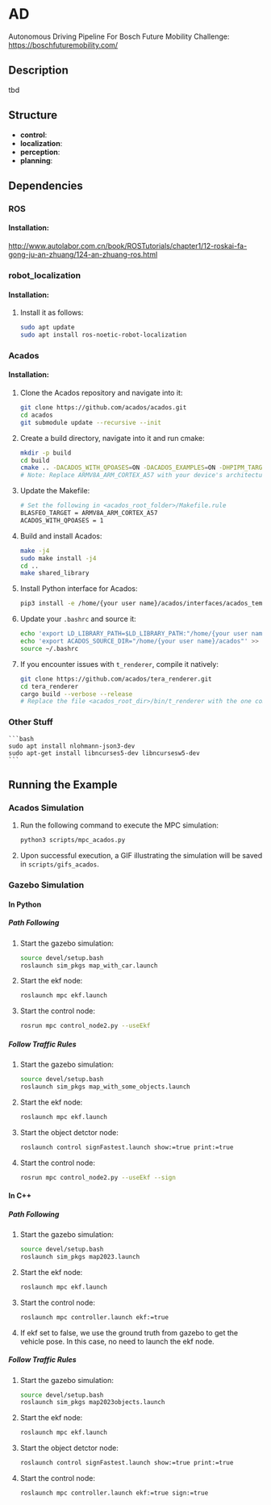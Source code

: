 # AD
Autonomous Driving Pipeline For Bosch Future Mobility Challenge: https://boschfuturemobility.com/

## Description

tbd

## Structure

- **control**: 
- **localization**: 
- **perception**: 
- **planning**: 

## Dependencies

### ROS
#### Installation:
http://www.autolabor.com.cn/book/ROSTutorials/chapter1/12-roskai-fa-gong-ju-an-zhuang/124-an-zhuang-ros.html

### robot_localization
#### Installation:

1. Install it as follows:
    ```bash
    sudo apt update
    sudo apt install ros-noetic-robot-localization
    ```

### Acados

#### Installation:

1. Clone the Acados repository and navigate into it:
    ```bash
    git clone https://github.com/acados/acados.git
    cd acados
    git submodule update --recursive --init
    ```

2. Create a build directory, navigate into it and run cmake:
    ```bash
    mkdir -p build
    cd build
    cmake .. -DACADOS_WITH_QPOASES=ON -DACADOS_EXAMPLES=ON -DHPIPM_TARGET=GENERIC -DBLASFEO_TARGET=ARMV8A_ARM_CORTEX_A57
    # Note: Replace ARMV8A_ARM_CORTEX_A57 with your device's architecture or use GENERIC if unsure.
    ```

3. Update the Makefile:
    ```bash
    # Set the following in <acados_root_folder>/Makefile.rule
    BLASFEO_TARGET = ARMV8A_ARM_CORTEX_A57
    ACADOS_WITH_QPOASES = 1
    ```

4. Build and install Acados:
    ```bash
    make -j4
    sudo make install -j4
    cd ..
    make shared_library
    ```

5. Install Python interface for Acados:
    ```bash
    pip3 install -e /home/{your user name}/acados/interfaces/acados_template
    ```

6. Update your `.bashrc` and source it:
    ```bash
    echo 'export LD_LIBRARY_PATH=$LD_LIBRARY_PATH:"/home/{your user name}/acados/lib"' >> ~/.bashrc
    echo 'export ACADOS_SOURCE_DIR="/home/{your user name}/acados"' >> ~/.bashrc
    source ~/.bashrc
    ```

7. If you encounter issues with `t_renderer`, compile it natively:
    ```bash
    git clone https://github.com/acados/tera_renderer.git
    cd tera_renderer
    cargo build --verbose --release
    # Replace the file <acados_root_dir>/bin/t_renderer with the one compiled natively i.e. <tera_renderer_dir>/target/release/t_renderer
    ```

### Other Stuff
    ```bash
    sudo apt install nlohmann-json3-dev
    sudo apt-get install libncurses5-dev libncursesw5-dev
    ```

## Running the Example

### Acados Simulation

1. Run the following command to execute the MPC simulation:
    ```bash
    python3 scripts/mpc_acados.py
    ```

2. Upon successful execution, a GIF illustrating the simulation will be saved in `scripts/gifs_acados`.

### Gazebo Simulation

#### In Python
##### Path Following
1. Start the gazebo simulation:
    ```bash
    source devel/setup.bash
    roslaunch sim_pkgs map_with_car.launch
    ```

2. Start the ekf node:
    ```bash
    roslaunch mpc ekf.launch
    ```
3. Start the control node:
    ```bash
    rosrun mpc control_node2.py --useEkf 
    ```

##### Follow Traffic Rules
1. Start the gazebo simulation:
    ```bash
    source devel/setup.bash
    roslaunch sim_pkgs map_with_some_objects.launch
    ```

2. Start the ekf node:
    ```bash
    roslaunch mpc ekf.launch
    ```
3. Start the object detctor node:
    ```bash
    roslaunch control signFastest.launch show:=true print:=true
    ```
3. Start the control node:
    ```bash
    rosrun mpc control_node2.py --useEkf --sign
    ```

#### In C++
##### Path Following
1. Start the gazebo simulation:
    ```bash
    source devel/setup.bash
    roslaunch sim_pkgs map2023.launch
    ```

2. Start the ekf node:
    ```bash
    roslaunch mpc ekf.launch
    ```
3. Start the control node:
    ```bash
    roslaunch mpc controller.launch ekf:=true
    ```
4. If ekf set to false, we use the ground truth from gazebo to get the vehicle pose. In this case, no need to launch the ekf node.

##### Follow Traffic Rules
1. Start the gazebo simulation:
    ```bash
    source devel/setup.bash
    roslaunch sim_pkgs map2023objects.launch
    ```

2. Start the ekf node:
    ```bash
    roslaunch mpc ekf.launch
    ```
3. Start the object detctor node:
    ```bash
    roslaunch control signFastest.launch show:=true print:=true
    ```
3. Start the control node:
    ```bash
    roslaunch mpc controller.launch ekf:=true sign:=true
    ```






